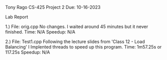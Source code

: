 Tony Rago
CS-425
Project 2
Due: 10-16-2023

Lab Report

1.) File: orig.cpp 
No changes. I waited around 45 minutes but it never finished.
Time: N/A
Speedup: N/A


2.) File: Test1.cpp 
Following the lecture slides from 'Class 12 - Load Balancing' I Implented threads
to speed up this program.
Time: 1m57.25s or 117.25s
Speedup: N/A
